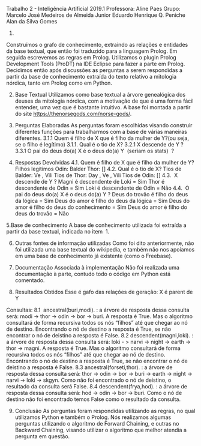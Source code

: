 Trabalho 2 - Inteligência Artificial 2019.1
Professora: Aline Paes
Grupo: Marcelo José Medeiros de Almeida Junior
Eduardo Henrique Q. Peniche
Alan da Silva Gomes

1. 
Construímos o grafo de conhecimento, extraindo as relações e entidades da base textual, que então foi traduzido para a linguagem Prolog. Em seguida escrevemos as regras em Prolog. Utilizamos o plugin Prolog Development Tools (ProDT) na IDE Eclipse para fazer a parte em Prolog.
Decidimos então após discussões as perguntas a serem respondidas a partir da base de conhecimento extraída do texto relativo a mitologia nórdica, tanto em Prolog como em Python.

2. Base Textual
Utilizamos como base textual a árvore genealógica dos deuses da mitologia nórdica, com a motivação de que é uma forma fácil entender, uma vez que é bastante intuitivo. A base foi montada a partir do site https://thenorsegods.com/norse-gods/​ .

3. Perguntas Elaboradas
As perguntas foram escolhidas visando construir diferentes funções para trabalharmos com a base de várias maneiras diferentes.
3.1.1 Quem é filho de X que é filho da mulher de Y? ​ (ou seja, se o filho é legítimo)
3.1.1. Qual é o tio de X?
3.2.1 X descende de Y ?
3.3.1 O pai do deus do(a) X é o deus do(a) Y ​ (seriam os stats) ​ ?

4. Respostas Devolvidas
4.1. Quem é filho de X que é filho da mulher de Y?
Filhos legítimos Odin: Balder
Thor: []
4.2. Qual é o tio de X?
Tios de Balder: Ve , Vili
Tios de Thor: Day , Ve , Vili
Tios de Odin: []
4.3. ​ X descende de Y ?
Magni é descendente de Loki = Sim
Thor é descendente de Odin = Sim
Loki é descendente de Odin = Não
4.4. ​ O pai do deus do(a) X é o deus do(a) Y ?
Deus do trovão é filho do deus da lógica = Sim
Deus do amor é filho do deus da lógica = Sim
Deus do amor é filho do deus do conhecimento = Sim
Deus do amor é filho do deus do trovão = Não

5.Base de conhecimento
A base de conhecimento utilizada foi extraída a partir da base textual, indicada no item ​ 1. ​

6. Outras fontes de informação utilizadas
Como foi dito anteriormente, não foi utilizada uma base textual do wikipedia, e também não nos apoiamos em uma base de conhecimento já existente (como o Freebase).

7. Documentação Associada à implementação
Não foi realizada uma documentação à parte, contudo todo o código em Python está comentado.

8. Resultados Obtidos 
Esse é gafo das relações de geração: X é parent de Y

Consultas:
8.1 ​ ancestral(buri,modi). : a árvore de resposta dessa consulta será: modi -> thor -> odin -> bor -> buri. A resposta é True.
Mas o algoritmo consultará de forma recursiva todos os nós “filhos” até que chegar ao nó de destino. Encontrando o nó de destino a resposta é True, se não encontrar o nó de deistino a resposta é False.
8.2 descendent(magni,loki). : a árvore de resposta dessa consulta será: loki - > narvi -> night -> earth -> thor -> magni. A resposta é True.
Mas o algoritmo consultará de forma recursiva todos os nós “filhos” até que chegar ao nó de destino. Encontrando o nó de destino a resposta é True, se não encontrar o nó de deistino a resposta é False.
8.3 ancestral(forseti,thor). : a árvore de resposta dessa consulta será: thor -> odin -> bor -> buri -> earth -> night -> narvi -> loki -> skgyn. Como não foi encontrado o nó de deistino, o resultado da consulta será False.
8.4 descendent(frya,hod). : a árvore de resposta dessa consulta será: hod -> odin -> bor -> buri. Como o nó de destino não foi encontrado temos False como o resultado da consulta.

9. Conclusão
As perguntas foram respondidas utilizando as regras, no qual utilizamos Python e também o Prolog. Nós realizamos algumas perguntas utilizando o algoritmo de Forward Chaining, e outras no Backward Chaining, visando utilizar o algoritmo que melhor atendia a pergunta em questão.